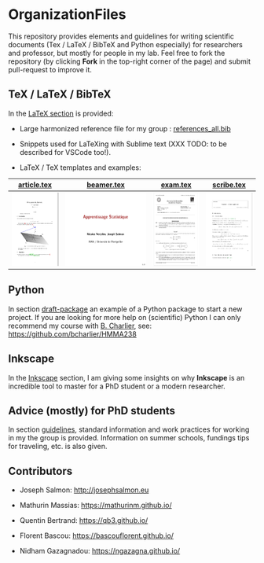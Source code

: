 # OrganizationFiles

This repository provides elements and guidelines for writing scientific documents (Tex / LaTeX / BibTeX and Python especially) for researchers and professor, but mostly for people in my lab.
Feel free to fork the repository (by clicking **Fork** in the top-right corner of the page) and submit pull-request to improve it.


## TeX / LaTeX / BibTeX
In the [LaTeX section](tex/README.md) is provided:

- Large harmonized reference file for my group : [references_all.bib](tex/biblio/references_all.bib)

- Snippets used for LaTeXing with Sublime text (XXX TODO: to be described for VSCode too!).

- LaTeX / TeX templates and examples:

|[article.tex](tex/draft-article/article.tex)|[beamer.tex](tex/draft-beamer/beamer.tex) | [exam.tex](tex/draft-exam/exam.tex)| [scribe.tex](tex/draft-scribe/scribe.tex) |
| ----------- | ----------- |----------- |----------- |
|[<img src="sharedimages/article.png" width="105" height="150">](tex/draft-article/article.tex)|[<img src="sharedimages/beamer.png" width="200" height="150">](tex/draft-beamer/beamer.tex)|[<img src="sharedimages/examen.png" width="105" height="150">](tex/draft-exam/exam.tex)|[<img src="sharedimages/scribe.png" width="105" height="150">](tex/draft-scribe/scribe.tex)|


## Python
In section [draft-package](python/draft-package/README.md) 
an example of a Python package
 to start a new project.
If you are looking for more help on (scientific) Python I can only recommend my course with [B. Charlier](https://imag.umontpellier.fr/~charlier), see: https://github.com/bcharlier/HMMA238 


## Inkscape
In the [Inkscape](inkscape/README.md) section, I am giving some insights on why **Inkscape** is an incredible tool to master for a PhD student or a modern researcher. 


## Advice (mostly) for PhD students
In section [guidelines](guidelines/README.md), standard information and work practices for working in my the group is provided. Information on summer schools, fundings tips for traveling, etc. is also given. 


## Contributors

- Joseph Salmon: http://josephsalmon.eu 

- Mathurin Massias: https://mathurinm.github.io/

- Quentin Bertrand: https://qb3.github.io/

- Florent Bascou: https://bascouflorent.github.io/ 

- Nidham Gazagnadou: https://ngazagna.github.io/

